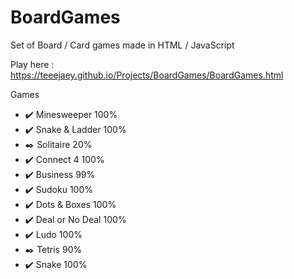 # BoardGames
Set of Board / Card games made in HTML / JavaScript

Play here : https://teeejaey.github.io/Projects/BoardGames/BoardGames.html

Games
- :heavy_check_mark: Minesweeper  100% 
- :heavy_check_mark: Snake & Ladder  100% 
- :black_nib: Solitaire  20% 
- :heavy_check_mark: Connect 4  100% 
- :heavy_check_mark: Business  99% 
- :heavy_check_mark: Sudoku  100% 
- :heavy_check_mark: Dots & Boxes  100% 
- :heavy_check_mark: Deal or No Deal  100% 
- :heavy_check_mark: Ludo 100% 
- :black_nib: Tetris  90% 
- :heavy_check_mark: Snake 100% 

